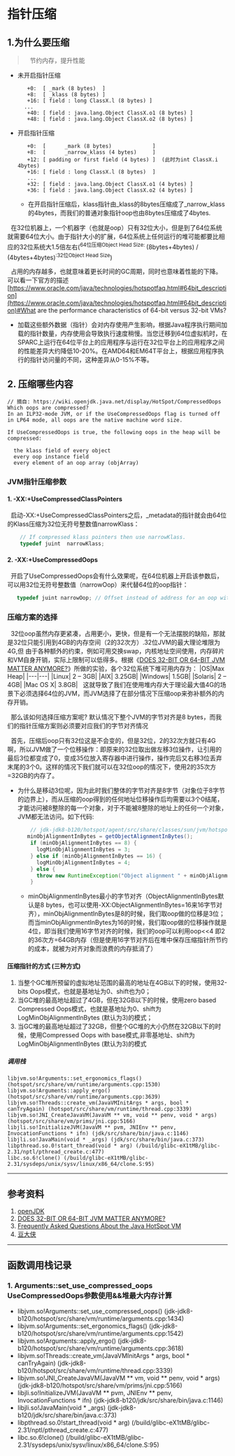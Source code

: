 # 指针压缩
## 1.为什么要压缩
>&nbsp;&nbsp; 节约内存，提升性能

+ 未开启指针压缩
  ```
     +0:  [ _mark (8 bytes)  ]
     +8:  [ _klass (8 bytes) ]
     +16: [ field : long ClassX.l (8 bytes) ]
    ...
     +40: [ field : java.lang.Object ClassX.o1 (8 bytes) ]
     +48: [ field : java.lang.Object ClassX.o2 (8 bytes) ]
  ```
+ 开启指针压缩
  ```
     +0:  [      _mark (8 bytes)             ]
     +8:  [      _narrow_klass (4 bytes)     ]
     +12: [ padding or first field (4 bytes) ]  (此时为int ClassX.i  4bytes)
     +16: [ field : long ClassX.l (8 bytes)  ]
     ...
     +32: [ field : java.lang.Object ClassX.o1 (4 bytes) ]
     +36: [ field : java.lang.Object ClassX.o2 (4 bytes) ]
  ```
  - 在开启指针压缩后，klass指针由_klass的8bytes压缩成了_narrow_klass的4bytes，而我们的普通对象指针oop也由8bytes压缩成了4bytes.
  
&nbsp;&nbsp;在32位机器上，一个机器字（也就是oop）只有32位大小，但是到了64位系统就需要64位大小。由于指针大小的扩展，64位系统上任何运行的堆可能都要比相应的32位系统大1.5倍左右(<sup>64位压缩Object Head Size: </sup>(8bytes+4bytes) / (4bytes+4bytes)<sup>:32位Object Head Size</sup>)

&nbsp;&nbsp;占用的内存越多，也就意味着更长时间的GC周期，同时也意味着性能的下降。可以看一下官方的描述[https://www.oracle.com/java/technologies/hotspotfaq.html#64bit_description](https://www.oracle.com/java/technologies/hotspotfaq.html#64bit_description)#What are the performance characteristics of 64-bit versus 32-bit VMs?
  - 加载这些额外数据（指针）会对内存使用产生影响，根据Java程序执行期间加载的指针数量，内存使用会导致执行速度稍慢。当您迁移到64位虚拟机时，在SPARC上运行在64位平台上的应用程序与运行在32位平台上的应用程序之间的性能差异大约降低10-20%。在AMD64和EM64T平台上，根据应用程序执行的指针访问量的不同，这种差异从0-15%不等。

## 2. 压缩哪些内容
```
// 摘自: https://wiki.openjdk.java.net/display/HotSpot/CompressedOops
Which oops are compressed?
In an ILP32-mode JVM, or if the UseCompressedOops flag is turned off in LP64 mode, all oops are the native machine word size.

If UseCompressedOops is true, the following oops in the heap will be compressed:

  the klass field of every object
  every oop instance field
  every element of an oop array (objArray)
```
### JVM指针压缩参数
#### 1. -XX:+UseCompressedClassPointers
&nbsp;&nbsp;启动-XX:+UseCompressedClassPointers之后，_metadata的指针就会由64位的Klass压缩为32位无符号整数值narrowKlass：
```c
    // If compressed klass pointers then use narrowKlass.
    typedef juint  narrowKlass;
```
#### 2. -XX:+UseCompressedOops
&nbsp;&nbsp;开启了UseCompressedOops会有什么效果呢，在64位机器上开启该参数后，可以用32位无符号整数值（narrowOop）来代替64位的oop指针：
```c
   typedef juint narrowOop; // Offset instead of address for an oop within a java **object**
```
### 压缩方案的选择
&nbsp;&nbsp;32位oop虽然内存更紧凑，占用更小，更快，但是有一个无法摆脱的缺陷，那就是32位只能引用到4GB的内存空间（2的32次方）.32位JVM的最大理论堆限为4G,但 由于各种额外的约束，例如可用交换swap，内核地址空间使用，内存碎片和VM自身开销，实际上限制可以低得多。根据《[DOES 32-BIT OR 64-BIT JVM MATTER ANYMORE?](https://blog.gceasy.io/2019/05/31/does-32-bit-or-64-bit-jvm-matter-anymore/)》所做的实验，各个32位系统下堆可用内存为：
|OS|Max Heap|
|---|---|
|Linux|	2 – 3GB|
|AIX|	3.25GB|
|Windows|	1.5GB|
|Solaris|	2 – 4GB|
|Mac OS X|	3.8GB|
&nbsp;&nbsp;这就导致了我们在使用堆内存大于理论最大值4G的场景下必须选择64位的JVM，而JVM选择了在部分情况下压缩oop来弥补额外的内存开销。

&nbsp;&nbsp;那么该如何选择压缩方案呢? 默认情况下整个JVM的字节对齐是8 bytes，而我们的指针压缩方案则必须要对应我们的字节对齐情况

&nbsp;&nbsp;首先，压缩后oop只有32位这是不会变的，但是32位，2的32次方就只有4G啊，所以JVM做了一个位移操作：即原来的32位取出做左移3位操作，让引用的最后3位都变成了0，变成35位放入寄存器中进行操作，操作完后又右移3位丢弃末尾的3个0。这样的情况下我们就可以在32位oop的情况下，使用2的35次方=32GB的内存了。
- 为什么是移动3位呢，因为此时我们整体的字节对齐是8字节（对象位于8字节的边界上），而从压缩的oop得到的任何地址位移操作后均需要以3个0结尾，才能访问被8整除的每一个对象，对于不能被8整除的地址上的任何一个对象，JVM都无法访问。如下代码:
    ```java
        // jdk-jdk8-b120/hotspot/agent/src/share/classes/sun/jvm/hotspot/runtime/VM.java
       minObjAlignmentInBytes = getObjectAlignmentInBytes();
        if (minObjAlignmentInBytes == 8) {
          logMinObjAlignmentInBytes = 3;
        } else if (minObjAlignmentInBytes == 16) {
          logMinObjAlignmentInBytes = 4;
        } else {
          throw new RuntimeException("Object alignment " + minObjAlignmentInBytes + " not yet supported");
        }
    ```
    + minObjAlignmentInBytes最小的字节对齐（ObjectAlignmentInBytes默认是8 bytes，也可以使用-XX:ObjectAlignmentInBytes=16来16字节对齐），minObjAlignmentInBytes是8的时候，我们取oop做的位移是3位；而当minObjAlignmentInBytes为16的时候，我们取oop做的位移操作就是4位，即当我们使用16字节对齐的时候，我们的oop可以利用oop<<4 即2的36次方=64GB内存（但是使用16字节对齐后在堆中保存压缩指针所节约的成本，就被为对齐对象而浪费的内存抵消了）
#### 压缩指针的方式 (三种方式)
1. 当整个GC堆所预留的虚拟地址范围的最高的地址在4GB以下的时候，使用32-bits Oops模式，也就是基地址为0、shift也为0；
2. 当GC堆的最高地址超过了4GB，但在32GB以下的时候，使用zero based Compressed Oops模式，也就是基地址为0、shift为 LogMinObjAlignmentInBytes (默认为3)的模式；
3. 当GC堆的最高地址超过了32GB，但整个GC堆的大小仍然在32GB以下的时候，使用Compressed Oops with base模式,非零基地址、shift为 LogMinObjAlignmentInBytes (默认为3)的模式


##### 调用栈
```
libjvm.so!Arguments::set_ergonomics_flags() (hotspot/src/share/vm/runtime/arguments.cpp:1530)
libjvm.so!Arguments::apply_ergo() (hotspot/src/share/vm/runtime/arguments.cpp:3639)
libjvm.so!Threads::create_vm(JavaVMInitArgs * args, bool * canTryAgain) (hotspot/src/share/vm/runtime/thread.cpp:3339)
libjvm.so!JNI_CreateJavaVM(JavaVM ** vm, void ** penv, void * args) (hotspot/src/share/vm/prims/jni.cpp:5166)
libjli.so!InitializeJVM(JavaVM ** pvm, JNIEnv ** penv, InvocationFunctions * ifn) (jdk/src/share/bin/java.c:1146)
libjli.so!JavaMain(void * _args) (jdk/src/share/bin/java.c:373)
libpthread.so.0!start_thread(void * arg) (/build/glibc-eX1tMB/glibc-2.31/nptl/pthread_create.c:477)
libc.so.6!clone() (/build/glibc-eX1tMB/glibc-2.31/sysdeps/unix/sysv/linux/x86_64/clone.S:95)
```

---
## 参考资料
1. [openJDK](https://wiki.openjdk.java.net/display/HotSpot/CompressedOops)
2. [DOES 32-BIT OR 64-BIT JVM MATTER ANYMORE?](https://blog.gceasy.io/2019/05/31/does-32-bit-or-64-bit-jvm-matter-anymore/)
3. [Frequently Asked Questions About the Java HotSpot VM](https://www.oracle.com/java/technologies/hotspotfaq.html#64bit_description)
4. [豆大侠](https://doudaxia.club/index.php/archives/174/)
   
---
## 函数调用栈记录
### 1. Arguments::set_use_compressed_oops  UseCompressedOops参数使用&&堆最大内存计算
  - libjvm.so!Arguments::set_use_compressed_oops() (jdk-jdk8-b120/hotspot/src/share/vm/runtime/arguments.cpp:1434)
  - libjvm.so!Arguments::set_ergonomics_flags() (jdk-jdk8-b120/hotspot/src/share/vm/runtime/arguments.cpp:1542)
  - libjvm.so!Arguments::apply_ergo() (jdk-jdk8-b120/hotspot/src/share/vm/runtime/arguments.cpp:3618)
  - libjvm.so!Threads::create_vm(JavaVMInitArgs * args, bool * canTryAgain) (jdk-jdk8-b120/hotspot/src/share/vm/runtime/thread.cpp:3339)
  - libjvm.so!JNI_CreateJavaVM(JavaVM ** vm, void ** penv, void * args) (jdk-jdk8-b120/hotspot/src/share/vm/prims/jni.cpp:5166)
  - libjli.so!InitializeJVM(JavaVM ** pvm, JNIEnv ** penv, InvocationFunctions * ifn) (jdk-jdk8-b120/jdk/src/share/bin/java.c:1146)
  - libjli.so!JavaMain(void * _args) (jdk-jdk8-b120/jdk/src/share/bin/java.c:373)
  - libpthread.so.0!start_thread(void * arg) (/build/glibc-eX1tMB/glibc-2.31/nptl/pthread_create.c:477)
  - libc.so.6!clone() (/build/glibc-eX1tMB/glibc-2.31/sysdeps/unix/sysv/linux/x86_64/clone.S:95)